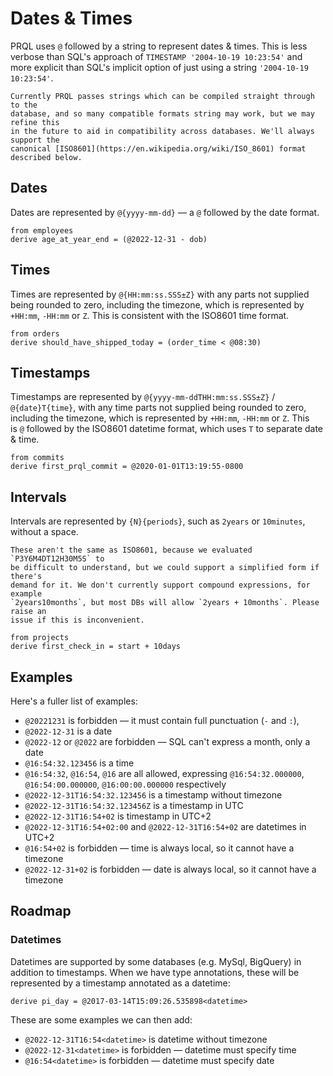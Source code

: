 # Dates & Times

PRQL uses `@` followed by a string to represent dates & times. This is less
verbose than SQL's approach of `TIMESTAMP '2004-10-19 10:23:54'` and more
explicit than SQL's implicit option of just using a string
`'2004-10-19 10:23:54'`.

```admonish note
Currently PRQL passes strings which can be compiled straight through to the
database, and so many compatible formats string may work, but we may refine this
in the future to aid in compatibility across databases. We'll always support the
canonical [ISO8601](https://en.wikipedia.org/wiki/ISO_8601) format described below.
```

## Dates

Dates are represented by `@{yyyy-mm-dd}` — a `@` followed by the date format.

```prql
from employees
derive age_at_year_end = (@2022-12-31 - dob)
```

## Times

Times are represented by `@{HH:mm:ss.SSS±Z}` with any parts not supplied being
rounded to zero, including the timezone, which is represented by `+HH:mm`,
`-HH:mm` or `Z`. This is consistent with the ISO8601 time format.

```prql
from orders
derive should_have_shipped_today = (order_time < @08:30)
```

## Timestamps

Timestamps are represented by `@{yyyy-mm-ddTHH:mm:ss.SSS±Z}` / `@{date}T{time}`,
with any time parts not supplied being rounded to zero, including the timezone,
which is represented by `+HH:mm`, `-HH:mm` or `Z`. This is `@` followed by the
ISO8601 datetime format, which uses `T` to separate date & time.

```prql
from commits
derive first_prql_commit = @2020-01-01T13:19:55-0800
```

## Intervals

Intervals are represented by `{N}{periods}`, such as `2years` or `10minutes`,
without a space.

```admonish note
These aren't the same as ISO8601, because we evaluated `P3Y6M4DT12H30M5S` to
be difficult to understand, but we could support a simplified form if there's
demand for it. We don't currently support compound expressions, for example
`2years10months`, but most DBs will allow `2years + 10months`. Please raise an
issue if this is inconvenient.
```

```prql
from projects
derive first_check_in = start + 10days
```

## Examples

Here's a fuller list of examples:

- `@20221231` is forbidden — it must contain full punctuation (`-` and `:`),
- `@2022-12-31` is a date
- `@2022-12` or `@2022` are forbidden — SQL can't express a month, only a date
- `@16:54:32.123456` is a time
- `@16:54:32`, `@16:54`, `@16` are all allowed, expressing `@16:54:32.000000`,
  `@16:54:00.000000`, `@16:00:00.000000` respectively
- `@2022-12-31T16:54:32.123456` is a timestamp without timezone
- `@2022-12-31T16:54:32.123456Z` is a timestamp in UTC
- `@2022-12-31T16:54+02` is timestamp in UTC+2
- `@2022-12-31T16:54+02:00` and `@2022-12-31T16:54+02` are datetimes in UTC+2
- `@16:54+02` is forbidden — time is always local, so it cannot have a timezone
- `@2022-12-31+02` is forbidden — date is always local, so it cannot have a
  timezone

## Roadmap

### Datetimes

Datetimes are supported by some databases (e.g. MySql, BigQuery) in addition to
timestamps. When we have type annotations, these will be represented by a
timestamp annotated as a datetime:

```prql_no_test
derive pi_day = @2017-03-14T15:09:26.535898<datetime>
```

These are some examples we can then add:

- `@2022-12-31T16:54<datetime>` is datetime without timezone
- `@2022-12-31<datetime>` is forbidden — datetime must specify time
- `@16:54<datetime>` is forbidden — datetime must specify date
